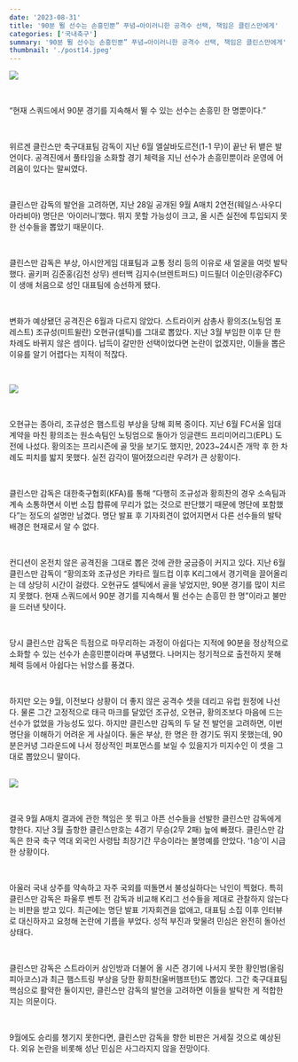 ```yaml
---
date: '2023-08-31'
title: '90분 뛸 선수는 손흥민뿐” 푸념→아이러니한 공격수 선택, 책임은 클린스만에게'
categories: ['국내축구']
summary: '90분 뛸 선수는 손흥민뿐” 푸념→아이러니한 공격수 선택, 책임은 클린스만에게'
thumbnail: './post14.jpeg'
---
```


![](https://imgnews.pstatic.net/image/241/2023/08/31/0003297689_001_20230831050201456.jpg?type=w647)

<br />

“현재 스쿼드에서 90분 경기를 지속해서 뛸 수 있는 선수는 손흥민 한 명뿐이다.”

<br />

위르겐 클린스만 축구대표팀 감독이 지난 6월 엘살바도르전(1-1 무)이 끝난 뒤 뱉은 발언이다. 공격진에서 풀타임을 소화할 경기 체력을 지닌 선수가 손흥민뿐이라 운영에 어려움이 있다는 말씨였다.

<br />

클린스만 감독의 발언을 고려하면, 지난 28일 공개된 9월 A매치 2연전(웨일스·사우디아라비아) 명단은 ‘아이러니’했다. 뛰지 못할 가능성이 크고, 올 시즌 실전에 투입되지 못한 선수들을 뽑았기 때문이다.

<br />

클린스만 감독은 부상, 아시안게임 대표팀과 교통 정리 등의 이유로 새 얼굴을 여럿 발탁했다. 골키퍼 김준홍(김천 상무) 센터백 김지수(브렌트퍼드) 미드필더 이순민(광주FC)이 생애 처음으로 성인 대표팀에 승선하게 됐다.

<br />

변화가 예상됐던 공격진은 6월과 다르지 않았다. 스트라이커 삼총사 황의조(노팅엄 포레스트) 조규성(미트윌란) 오현규(셀틱)를 그대로 뽑았다. 지난 3월 부임한 이후 단 한 차례도 바뀌지 않은 셈이다. 납득이 갈만한 선택이었다면 논란이 없겠지만, 이들을 뽑은 이유를 알기 어렵다는 지적이 적잖다.

<br />

![](https://imgnews.pstatic.net/image/241/2023/08/31/0003297689_002_20230831050201508.jpg?type=w647)

<br />

오현규는 종아리, 조규성은 햄스트링 부상을 당해 회복 중이다. 지난 6월 FC서울 임대 계약을 마친 황의조는 원소속팀인 노팅엄으로 돌아가 잉글랜드 프리미어리그(EPL) 도전에 나섰다. 황의조는 프리시즌에 골 맛을 보기도 했지만, 2023~24시즌 개막 후 한 차례도 피치를 밟지 못했다. 실전 감각이 떨어졌으리란 우려가 큰 상황이다.

<br />

클린스만 감독은 대한축구협회(KFA)를 통해 “다행히 조규성과 황희찬의 경우 소속팀과 계속 소통하면서 이번 소집 합류에 무리가 없는 것으로 판단했기 때문에 명단에 포함했다”는 정도의 설명만 남겼다. 명단 발표 후 기자회견이 없어지면서 다른 선수들의 발탁 배경은 현재로서 알 수 없다.

<br />

컨디션이 온전치 않은 공격진을 그대로 뽑은 것에 관한 궁금증이 커지고 있다. 지난 6월 클린스만 감독이 “황의조와 조규성은 카타르 월드컵 이후 K리그에서 경기력을 끌어올리는 데 상당히 시간이 걸렸다. 오현규도 셀틱에서 골을 넣었지만, 90분 경기를 많이 치르지 못했다. 현재 스쿼드에서 90분 경기를 지속해서 뛸 선수는 손흥민 한 명”이라고 불만을 드러낸 탓이다.

<br />
   
당시 클린스만 감독은 득점으로 마무리하는 과정이 아쉽다는 지적에 90분을 정상적으로 소화할 수 있는 선수가 손흥민뿐이라며 푸념했다. 나머지는 정기적으로 출전하지 못해 체력 등에서 아쉽다는 뉘앙스를 풍겼다.   
  
<br />

하지만 오는 9월, 이전보다 상황이 더 좋지 않은 공격수 셋을 데리고 유럽 원정에 나선다. 물론 그간 고정적으로 태극 마크를 달았던 조규성, 오현규, 황의조보다 마음에 드는 선수가 없었을 가능성도 있다. 하지만 클린스만 감독의 두 달 전 발언을 고려하면, 이번 명단을 이해하기 어려운 게 사실이다. 둘은 부상, 한 명은 한 경기도 뛰지 못했는데, 90분은커녕 그라운드에 나서 정상적인 퍼포먼스를 보일 수 있을지가 미지수인 이 셋을 그대로 뽑았으니 말이다.   
<br />

![](https://imgnews.pstatic.net/image/241/2023/08/31/0003297689_003_20230831050201559.jpg?type=w647)

<br />

결국 9월 A매치 결과에 관한 책임은 못 뛰고 아픈 선수들을 선발한 클린스만 감독에게 향한다. 지난 3월 출항한 클린스만호는 4경기 무승(2무 2패) 늪에 빠졌다. 클린스만 감독은 한국 축구 역대 외국인 사령탑 최장기간 무승이라는 불명예를 안았다. ‘1승’이 시급한 상황이다.

<br />

아울러 국내 상주를 약속하고 자주 국외를 떠돌면서 불성실하다는 낙인이 찍혔다. 특히 클린스만 감독은 파울루 벤투 전 감독과 비교해 K리그 선수들을 제대로 관찰하지 않는다는 비판을 받고 있다. 최근에는 명단 발표 기자회견을 없애고, 대표팀 소집 이후 인터뷰로 대신하자고 요청해 논란에 기름을 부었다. 성적 부진과 맞물려 민심은 완전히 돌아선 상태다.

<br />

클린스만 감독은 스트라이커 삼인방과 더불어 올 시즌 경기에 나서지 못한 황인범(올림피아코스)과 최근 햄스트링 부상을 당한 황희찬(울버햄프턴)도 뽑았다. 그간 축구대표팀 핵심으로 활약한 둘이지만, 클린스만 감독의 발언을 고려하면 이들을 발탁한 게 적합한지는 의문이다.

<br />

9월에도 승리를 챙기지 못한다면, 클린스만 감독을 향한 비판은 거세질 것으로 예상된다. 외유 논란을 비롯해 성난 민심은 사그라지지 않을 전망이다.
